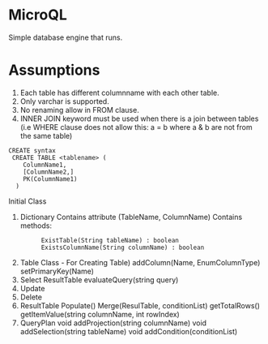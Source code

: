 MicroQL
=======

Simple database engine that runs. 


Assumptions
===========
1. Each table has different columnname with each other table. 
2. Only varchar is supported.
3. No renaming allow in FROM clause.
4. INNER JOIN keyword must be used when there is a join between tables 
(i.e WHERE clause does not allow this: a = b where a & b are not from the same table)
```
CREATE syntax
 CREATE TABLE <tablename> (
    ColumnName1,
    [ColumnName2,]
    PK(ColumnName1)
  )
```  
  
Initial Class 
  1. Dictionary
      Contains attribute (TableName, ColumnName)
      Contains methods:
```
         ExistTable(String tableName) : boolean
         ExistsColumnName(String columnName) : boolean
```
            
  2. Table Class - For Creating Table)
      addColumn(Name, EnumColumnType)
      setPrimaryKey(Name)
  3. Select 
	  ResultTable evaluateQuery(string query)
  4. Update
  5. Delete
  6. ResultTable 
      Populate()
      Merge(ResulTable, conditionList)
      getTotalRows()
      getItemValue(string columnName, int rowIndex)
  7. QueryPlan
	  void addProjection(string columnName)
	  void addSelection(string tableName)
	  void addCondition(conditionList)